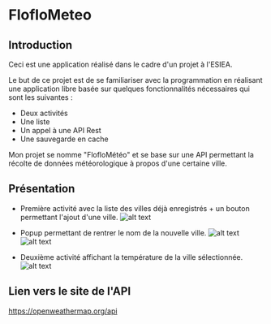 # FlofloMeteo

## Introduction
Ceci est une application réalisé dans le cadre d'un projet à l'ESIEA.

Le but de ce projet est de se familiariser avec la programmation en réalisant une application libre basée sur quelques fonctionnalités nécessaires qui sont les suivantes : 
- Deux activités
- Une liste
- Un appel à une API Rest
- Une sauvegarde en cache

Mon projet se nomme "FlofloMétéo" et se base sur une API permettant la récolte de données météorologique à propos d'une certaine ville.

## Présentation
- Première activité avec la liste des villes déjà enregistrés + un bouton permettant l'ajout d'une ville.
![alt text](https://ibb.co/NxgCSBb)

- Popup permettant de rentrer le nom de la nouvelle ville.
![alt text](https://ibb.co/1Z4Gbqz)
![alt text](https://ibb.co/K6gkpFh)

- Deuxième activité affichant la température de la ville sélectionnée.
![alt text](https://ibb.co/1MP7tgJ)

## Lien vers le site de l'API
https://openweathermap.org/api
